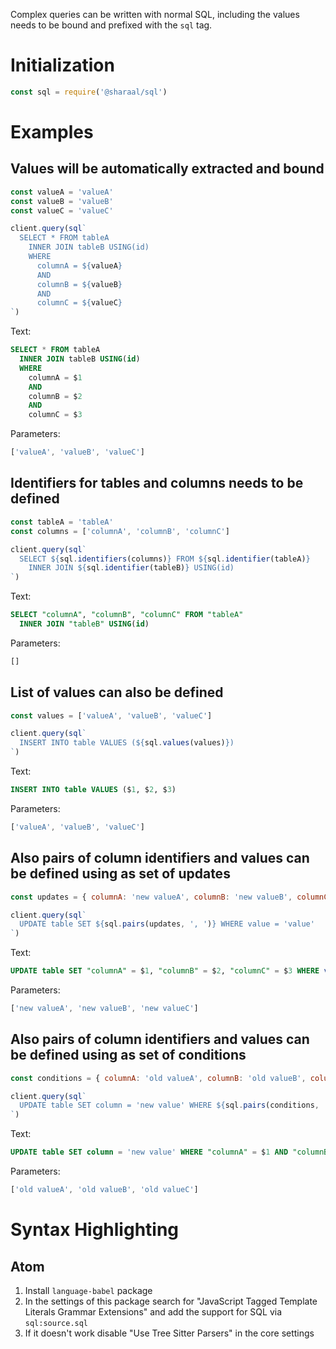 Complex queries can be written with normal SQL, including the values needs to be bound and prefixed with the `sql` tag.

# Initialization

```javascript
const sql = require('@sharaal/sql')
```

# Examples

## Values will be automatically extracted and bound

```javascript
const valueA = 'valueA'
const valueB = 'valueB'
const valueC = 'valueC'

client.query(sql`
  SELECT * FROM tableA
    INNER JOIN tableB USING(id)
    WHERE
      columnA = ${valueA}
      AND
      columnB = ${valueB}
      AND
      columnC = ${valueC}
`)
```

Text:

```sql
SELECT * FROM tableA
  INNER JOIN tableB USING(id)
  WHERE
    columnA = $1
    AND
    columnB = $2
    AND
    columnC = $3
```

Parameters:

```javascript
['valueA', 'valueB', 'valueC']
```

## Identifiers for tables and columns needs to be defined

```javascript
const tableA = 'tableA'
const columns = ['columnA', 'columnB', 'columnC']

client.query(sql`
  SELECT ${sql.identifiers(columns)} FROM ${sql.identifier(tableA)}
    INNER JOIN ${sql.identifier(tableB)} USING(id)
`)
```

Text:

```sql
SELECT "columnA", "columnB", "columnC" FROM "tableA"
  INNER JOIN "tableB" USING(id)
```

Parameters:

```javascript
[]
```

## List of values can also be defined

```javascript
const values = ['valueA', 'valueB', 'valueC']

client.query(sql`
  INSERT INTO table VALUES (${sql.values(values)})
`)
```

Text:

```sql
INSERT INTO table VALUES ($1, $2, $3)
```

Parameters:

```javascript
['valueA', 'valueB', 'valueC']
```

## Also pairs of column identifiers and values can be defined using as set of updates

```javascript
const updates = { columnA: 'new valueA', columnB: 'new valueB', columnC: 'new valueC' }

client.query(sql`
  UPDATE table SET ${sql.pairs(updates, ', ')} WHERE value = 'value'
`)
```

Text:

```sql
UPDATE table SET "columnA" = $1, "columnB" = $2, "columnC" = $3 WHERE value = 'value'
```

Parameters:

```javascript
['new valueA', 'new valueB', 'new valueC']
```

## Also pairs of column identifiers and values can be defined using as set of conditions

```javascript
const conditions = { columnA: 'old valueA', columnB: 'old valueB', columnC: 'old valueC' }

client.query(sql`
  UPDATE table SET column = 'new value' WHERE ${sql.pairs(conditions, ' AND ')}
`)
```

Text:

```sql
UPDATE table SET column = 'new value' WHERE "columnA" = $1 AND "columnB" = $2 AND "columnC" = $3
```

Parameters:

```javascript
['old valueA', 'old valueB', 'old valueC']
```

# Syntax Highlighting

## Atom

1. Install `language-babel` package
2. In the settings of this package search for "JavaScript Tagged Template Literals Grammar Extensions" and add the support for SQL via `sql:source.sql`
3. If it doesn't work disable "Use Tree Sitter Parsers" in the core settings
